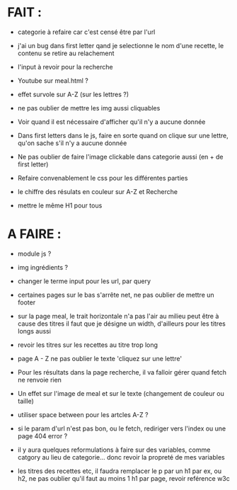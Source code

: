 # FAIT :

- categorie à refaire car c'est censé être par l'url
- j'ai un bug dans first letter qand je selectionne le nom d'une recette, le contenu se retire
au relachement

- l'input à revoir pour la recherche
- Youtube sur meal.html ?
- effet survole sur A-Z (sur les lettres ?)
- ne pas oublier de mettre les img aussi cliquables
- Voir quand il est nécessaire d'afficher qu'il n'y a aucune donnée
- Dans first letters dans le js, faire en sorte quand on clique sur une lettre,
qu'on sache s'il n'y a aucune donnée
- Ne pas oublier de faire l'image clickable dans categorie aussi (en + de first letter)
- Refaire convenablement le css pour les différentes parties
- le chiffre des résulats en couleur sur A-Z et Recherche
- mettre le même H1 pour tous



# A FAIRE : 



- module js ?
- img ingrédients ?
- changer le terme input pour les url, par query


- certaines pages sur le bas s'arrête net, ne pas oublier de mettre un footer
- sur la page meal, le trait horizontale n'a pas l'air au milieu
peut être à cause des titres
il faut que je désigne un width, d'ailleurs pour les titres longs aussi

- revoir les titres sur les recettes au titre trop long
- page A - Z ne pas oublier le texte 'cliquez sur une lettre'
- Pour les résultats dans la page recherche, il va falloir gérer quand fetch ne renvoie rien
- Un effet sur l'image de meal et sur le texte (changement de couleur ou taille)
- utiliser space between pour les artcles A-Z ?
- si le param d'url n'est pas bon, ou le fetch, rediriger vers l'index ou une page 404 error ?
- il y aura quelques reformulations à faire sur des variables, comme catgory au lieu de categorie...
donc revoir la propreté de mes variables
- les titres des recettes etc, il faudra remplacer le p par un h1 par ex, ou h2, ne pas
oublier qu'il faut au moins 1 h1 par page, revoir reférence w3c

